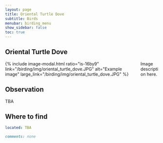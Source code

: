 ```yaml
---
layout: page
title: Oriental Turtle Dove
subtitle: Birds
menubar: birding_menu
show_sidebar: false
toc: true
---
```


## Oriental Turtle Dove

<div class="columns">
<div class="column is-6">
{% include image-modal.html ratio="is-16by9" link="/birding/img/oriental_turtle_dove.JPG" alt="Example image" large_link="/birding/img/oriental_turtle_dove.JPG" %}
</div>
<div class="column is-6">
Image description here.
</div>
</div>

## Observation
TBA

## Where to find
```yaml
located: TBA
```

```markdown
comments: none
```
